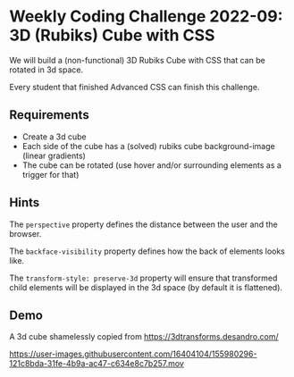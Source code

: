 # Weekly Coding Challenge 2022-09: 3D (Rubiks) Cube with CSS

We will build a (non-functional) 3D Rubiks Cube with CSS that can be rotated in 3d space.

Every student that finished Advanced CSS can finish this challenge.

## Requirements

- Create a 3d cube 
- Each side of the cube has a (solved) rubiks cube background-image (linear gradients)
- The cube can be rotated (use hover and/or surrounding elements as a trigger for that)

## Hints

The `perspective` property defines the distance between the user and the browser.

The `backface-visibility` property defines how the back of elements looks like.

The `transform-style: preserve-3d` property will ensure that transformed child elements will be displayed in the 3d space (by default it is flattened).

## Demo

A 3d cube shamelessly copied from https://3dtransforms.desandro.com/

https://user-images.githubusercontent.com/16404104/155980296-121c8bda-31fe-4b9a-ac47-c634e8c7b257.mov

